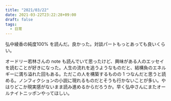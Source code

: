 ```yaml
---
title: "2021/03/22"
date: 2021-03-22T23:22:28+09:00
draft: false
tags:
  - 日常
---
```


弘中綾香の純度100% を読んだ。良かった。対談パートもっとあっても良いくらい。

オードリー若林さんの note も読んでいて思ったけど、興味がある人のエッセイを読むことが好きになった。人生の流れを追うようなものだと、結構負のエネルギーに満ち溢れた回もある。ただこの人を構築するものの 1 つなんだと思うと読める。ノンフィクションの小説に現れるものだとそうも行かないことが多い。やはりどこか現実感がないまま読み進めるからだろうか。早く弘中さんにまたオールナイトニッポンやってほしい。
